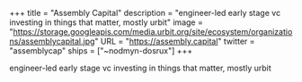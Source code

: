 +++
title = "Assembly Capital"
description = "engineer-led early stage vc investing in things that matter, mostly urbit"
image = "https://storage.googleapis.com/media.urbit.org/site/ecosystem/organizations/assemblycapital.jpg"
URL = "https://assembly.capital"
twitter = "assemblycap"
ships = ["~nodmyn-dosrux"]
+++

engineer-led early stage vc investing in things that matter, mostly urbit